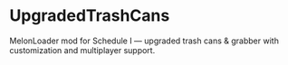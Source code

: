 # UpgradedTrashCans
MelonLoader mod for Schedule I — upgraded trash cans &amp; grabber with customization and multiplayer support.
